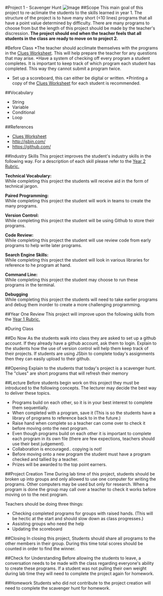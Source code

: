 #Project 1 - Scavenger Hunt
![Image](http://i.imgur.com/N7dzgjo.png)
##Scope
This main goal of this project to re-aclimate the students to the skills learned in year 1. The structure of the project is to have many short (<10 lines) programs that all have a point value determined by difficulty. There are many programs to choose from but the length of this project should be made by the teacher's discression. **The project should end when the teacher feels that all students in the class are ready to move on to project 2.** 



#Before Class
*The teacher should acclimate themselves with the programs in the [Clues Worksheet](clues/README.md). This will help prepare the teacher for any questions that may arise.
*Have a system of checking off every program a student completes. It is important to keep track of which program each student has completed. This way they cannot submit a program twice. 
* Set up a scoreboard, this can either be digital or written.
*Printing a copy of the [Clues Worksheet](clues/README.md) for each student is recommended. 

##Vocabulary
* String
* Variable
* Conditional
* Loop

##References
* [Clues Worksheet](clues/README.md)
* <http://jsbin.com/>
* <https://github.com/>
 

##Industry Skills
This project improves the student's industry skills in the following way. For a description of each skill please refer to the [Year 2 Rubric.](https://docs.google.com/a/scripted.org/spreadsheet/ccc?key=0AmfF2axUr9M_dDA0WEV0LWo2MnBUM0JaQnJTYy1sc0E&usp=drive_web#gid=0)

**Technical Vocabulary:**  
While completing this project the students will receive aid in the form of technical jargon.

**Paired Programming:**   
While completing this project the student will work in teams to create the many programs.

**Version Control:**   
While completing this project the student will be using Github to store their programs.

**Code Review:**   
While completing this project the student will use review code from early programs to help write later programs.

**Search Engine Skills:**  
While completing this project the student will look in various libraries for reference to he program at hand.

**Command Line:**  
While completing this project the student may choose to run these programs in the terminal.

**Debugging**  
While completing this project the students will need to take earlier programs and debug them inorder to create a more challenging programming.

##Year One Review
This project will improve upon the following skills from the [Year 1 Rubric.](https://docs.google.com/a/scripted.org/spreadsheet/ccc?key=0AobNdyExPHV5dGRWMVI0QVpnSWYtczZZT2ZyV01kcmc&usp=drive_web#gid=0)  
 

#During Class

##Do Now
As the students walk into class they are asked to set up a github account. If they already have a github account, ask them to login. Explain to the students how the use of version control will help them keep track of their projects. If students are using JSbin to complete today's assignments then they can easily upload to their github.  

##Opening
Explain to the students that today's project is a scavenger hunt. The "clues" are short programs that will refresh their memory  

##Lecture
Before students begin work on this project they must be introduced to the following concepts. The lecturer may decide the best way to deliver these topics.
* Programs build on each other, so it is in your best interest to complete them sequentially.
* When completed with a program, save it (This is so the students have a library of programs to reference back to in the future.)  
* Raise hand when complete so a teacher can come over to check it before moving onto the next program.  
* Even though programs build on each other it is important to complete each program in its own file (there are few expections, teachers should use their best judgement). 
* Collaboration is encouraged.. copying is not!
* Before moving onto a new program the student must have a program checked and tallied by a teacher. 
* Prizes will be awarded to the top point earners.


##Project Creation Time
During lab time of this project, students should be broken up into groups and only allowed to use one computer for writing the programs. Other computers may be used but only for research. When a program is done the group may call over a teacher to check it works before moving on to the next program.  

Teachers should be doing three things:  
* Checking completed programs for groups with raised hands. (This will be hectic at the start and should slow down as class progresses.)  
* Assisting groups who need the help
* Updating the scoreboard


##Closing
In closing this project, Students should share all programs to the other members in their group. During this time total scores should be counted in order to find the winner.

##Check for Understanding
Before allowing the students to leave, a conversation needs to be made with the class regarding everyone's ability to create these programs. If a student was not pulling their own weight during lab time they will need to complete the project again for homework.

##Homework
Students who did not contribute to the project creation will need to complete the scavenger hunt for homework.
